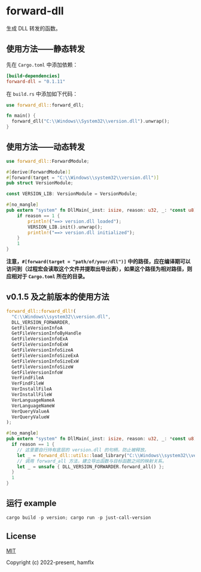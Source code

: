 # forward-dll

生成 DLL 转发的函数。

## 使用方法——静态转发

先在 `Cargo.toml` 中添加依赖：

```toml
[build-dependencies]
forward-dll = "0.1.11"
```

在 `build.rs` 中添加如下代码：

```rust
use forward_dll::forward_dll;

fn main() {
  forward_dll("C:\\Windows\\System32\\version.dll").unwrap();
}
```

## 使用方法——动态转发

```rust
use forward_dll::ForwardModule;

#[derive(ForwardModule)]
#[forward(target = "C:\\Windows\\system32\\version.dll")]
pub struct VersionModule;

const VERSION_LIB: VersionModule = VersionModule;

#[no_mangle]
pub extern "system" fn DllMain(_inst: isize, reason: u32, _: *const u8) -> u32 {
    if reason == 1 {
        println!("==> version.dll loaded");
        VERSION_LIB.init().unwrap();
        println!("==> version.dll initialized");
    }
    1
}
```

**注意，`#[forward(target = "path/of/your/dll")]` 中的路径，应在编译期可以访问到（过程宏会读取这个文件并提取出导出表），如果这个路径为相对路径，则应相对于 `Cargo.toml` 所在的目录。**

## v0.1.5 及之前版本的使用方法

```rust
forward_dll::forward_dll!(
  "C:\\Windows\\system32\\version.dll",
  DLL_VERSION_FORWARDER,
  GetFileVersionInfoA
  GetFileVersionInfoByHandle
  GetFileVersionInfoExA
  GetFileVersionInfoExW
  GetFileVersionInfoSizeA
  GetFileVersionInfoSizeExA
  GetFileVersionInfoSizeExW
  GetFileVersionInfoSizeW
  GetFileVersionInfoW
  VerFindFileA
  VerFindFileW
  VerInstallFileA
  VerInstallFileW
  VerLanguageNameA
  VerLanguageNameW
  VerQueryValueA
  VerQueryValueW
);

#[no_mangle]
pub extern "system" fn DllMain(_inst: isize, reason: u32, _: *const u8) -> u32 {
  if reason == 1 {
    // 这里要自行持有底层的 version.dll 的句柄，防止被释放。
    let _ = forward_dll::utils::load_library("C:\\Windows\\system32\\version.dll");
    // 调用 forward_all 方法，建立导出函数与目标函数之间的映射关系。
    let _ = unsafe { DLL_VERSION_FORWARDER.forward_all() };
  }
  1
}
```

## 运行 example

```powershell
cargo build -p version; cargo run -p just-call-version
```

## License

[MIT](https://opensource.org/licenses/MIT)

Copyright (c) 2022-present, hamflx
